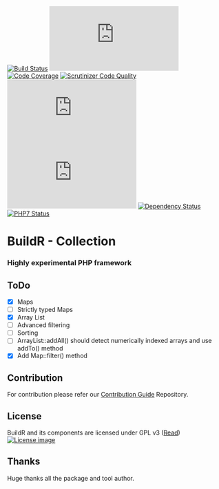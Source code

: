 [![Build Status](http://ci.zolli.hu/view/Components/job/Collection/badge/icon)](http://ci.zolli.hu/view/Components/job/Collection/)
[![Build Stability](http://status.buildr-framework.io/buildstatus/status_modules.php?jobName=Collection&type=stability)](http://ci.zolli.hu/job/Collection/)
[![Code Coverage](https://scrutinizer-ci.com/g/BuildrPHP/Collection/badges/coverage.png?b=master)](https://scrutinizer-ci.com/g/BuildrPHP/Collection/?branch=master)
[![Scrutinizer Code Quality](https://scrutinizer-ci.com/g/BuildrPHP/Collection/badges/quality-score.png?b=master)](https://scrutinizer-ci.com/g/BuildrPHP/Collection/?branch=master)
[![Test Results](http://status.buildr-framework.io/buildstatus/status_modules.php?jobName=Collection&type=tests)](http://ci.zolli.hu/job/Collection/)
[![CRAP Report](http://status.buildr-framework.io/buildstatus/status_modules.php?jobName=Collection&type=crap)](http://ci.zolli.hu/job/Collection/)
[![Dependency Status](https://www.versioneye.com/user/projects/56aa23de7e03c700377df595/badge.svg?style=flat)](https://www.versioneye.com/user/projects/56aa23de7e03c700377df595)
[![PHP7 Status](https://img.shields.io/badge/PHP7-tested-8892BF.svg)](https://github.com/BuildrPHP/ClassLoader)


# BuildR - Collection
### Highly experimental PHP framework

## ToDo

 - [X] Maps
 - [ ] Strictly typed Maps
 - [X] Array List
 - [ ] Advanced filtering
 - [ ] Sorting
 - [ ] ArrayList::addAll() should detect numerically indexed arrays and use addTo() method
 - [X] Add Map::filter() method

## Contribution

For contribution please refer our [Contribution Guide](https://github.com/BuildrPHP/Coding-Standard) Repository.

## License

BuildR and its components are licensed under GPL v3 ([Read](https://raw.githubusercontent.com/BuildrPHP/Collection/master/LICENSE.md))
[![License image](http://gplv3.fsf.org/gplv3-88x31.png)]()

## Thanks

Huge thanks all the package and tool author.
